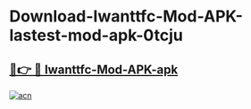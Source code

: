 # Download-Iwanttfc-Mod-APK-lastest-mod-apk-0tcju

<h2><a href="https://apkcomod.com?title=Iwanttfc-Mod-APK">🔗👉 🔴 Iwanttfc-Mod-APK-apk </a></h2>

[![acn](https://github.com/user-attachments/assets/0f9c940e-d8b0-45ae-aac7-cd30a18b3e1c)](https://apkcomod.com?title=Iwanttfc-Mod-APK)
